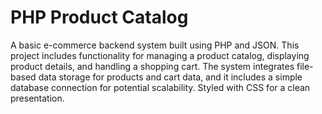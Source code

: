 # PHP Product Catalog
 A basic e-commerce backend system built using PHP and JSON. This project includes functionality for managing a product catalog, displaying product details, and handling a shopping cart. The system integrates file-based data storage for products and cart data, and it includes a simple database connection for potential scalability. Styled with CSS for a clean presentation.

